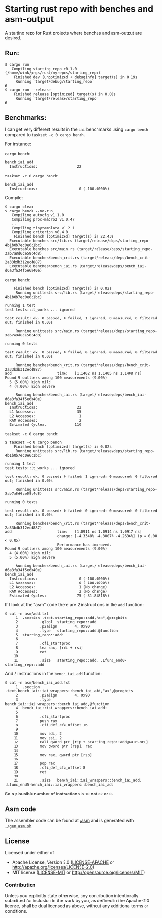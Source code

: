 # Starting rust repo with benches and asm-output

A starting repo for Rust projects where
benches and asm-output are desired.

## Run:

```
$ cargo run
   Compiling starting_repo v0.1.0 (/home/wink/prgs/rust/myrepos/starting_repo)
    Finished dev [unoptimized + debuginfo] target(s) in 0.19s
     Running `target/debug/starting_repo`
6
$ cargo run --release
    Finished release [optimized] target(s) in 0.01s
     Running `target/release/starting_repo`
6
```

## Benchmarks:

I can get very different results in the `iai` benchmarks using
`cargo bench` compared to `taskset -c 0 cargo bench`.

For instance:

`cargo bench`:
```
bench_iai_add
  Instructions:                  22
```

`taskset -c 0 cargo bench`:
```
bench_iai_add
  Instructions:                   0 (-100.0000%)
```

Compile:
```
$ cargo clean
$ cargo bench --no-run
   Compiling autocfg v1.1.0
   Compiling proc-macro2 v1.0.47
   ..
   Compiling tinytemplate v1.2.1
   Compiling criterion v0.4.0
    Finished bench [optimized] target(s) in 22.43s
  Executable benches src/lib.rs (target/release/deps/starting_repo-4b1b0b7ec0e6c1bc)
  Executable benches src/main.rs (target/release/deps/starting_repo-3ab7a8d6ce58c4d8)
  Executable benches/bench_crit.rs (target/release/deps/bench_crit-2a33bdb312ecd887)
  Executable benches/bench_iai.rs (target/release/deps/bench_iai-d6a3fa34f5e6b40e)
```

`cargo bench`:
```
    Finished bench [optimized] target(s) in 0.02s
     Running unittests src/lib.rs (target/release/deps/starting_repo-4b1b0b7ec0e6c1bc)

running 1 test
test tests::it_works ... ignored

test result: ok. 0 passed; 0 failed; 1 ignored; 0 measured; 0 filtered out; finished in 0.00s

     Running unittests src/main.rs (target/release/deps/starting_repo-3ab7a8d6ce58c4d8)

running 0 tests

test result: ok. 0 passed; 0 failed; 0 ignored; 0 measured; 0 filtered out; finished in 0.00s

     Running benches/bench_crit.rs (target/release/deps/bench_crit-2a33bdb312ecd887)
add                     time:   [1.1402 ns 1.1405 ns 1.1408 ns]
Found 9 outliers among 100 measurements (9.00%)
  5 (5.00%) high mild
  4 (4.00%) high severe

     Running benches/bench_iai.rs (target/release/deps/bench_iai-d6a3fa34f5e6b40e)
bench_iai_add
  Instructions:                  22
  L1 Accesses:                   35
  L2 Accesses:                    1
  RAM Accesses:                   2
  Estimated Cycles:             110
```

`taskset -c 0 cargo bench`:
```
$ taskset -c 0 cargo bench
    Finished bench [optimized] target(s) in 0.02s
     Running unittests src/lib.rs (target/release/deps/starting_repo-4b1b0b7ec0e6c1bc)

running 1 test
test tests::it_works ... ignored

test result: ok. 0 passed; 0 failed; 1 ignored; 0 measured; 0 filtered out; finished in 0.00s

     Running unittests src/main.rs (target/release/deps/starting_repo-3ab7a8d6ce58c4d8)

running 0 tests

test result: ok. 0 passed; 0 failed; 0 ignored; 0 measured; 0 filtered out; finished in 0.00s

     Running benches/bench_crit.rs (target/release/deps/bench_crit-2a33bdb312ecd887)
add                     time:   [1.0911 ns 1.0914 ns 1.0917 ns]
                        change: [-4.3348% -4.3007% -4.2636%] (p = 0.00 < 0.05)
                        Performance has improved.
Found 9 outliers among 100 measurements (9.00%)
  4 (4.00%) high mild
  5 (5.00%) high severe

     Running benches/bench_iai.rs (target/release/deps/bench_iai-d6a3fa34f5e6b40e)
bench_iai_add
  Instructions:                   0 (-100.0000%)
  L1 Accesses:                    0 (-100.0000%)
  L2 Accesses:                    1 (No change)
  RAM Accesses:                   2 (No change)
  Estimated Cycles:              75 (-31.81818%)
```

If I look at the "asm" code there are 2 instructions in the `add` function:
```
$ cat -n asm/add.txt 
     1  .section .text.starting_repo::add,"ax",@progbits
     2          .globl  starting_repo::add
     3          .p2align        4, 0x90
     4          .type   starting_repo::add,@function
     5  starting_repo::add:
     6
     7          .cfi_startproc
     8          lea rax, [rdi + rsi]
     9          ret
    10
    11          .size   starting_repo::add, .Lfunc_end0-starting_repo::add
```

And `8` instructions in the `bench_iai_add` function:
```
$ cat -n asm/bench_iai_add.txt 
     1  .section .text.bench_iai::iai_wrappers::bench_iai_add,"ax",@progbits
     2          .p2align        4, 0x90
     3          .type   bench_iai::iai_wrappers::bench_iai_add,@function
     4  bench_iai::iai_wrappers::bench_iai_add:
     5
     6          .cfi_startproc
     7          push rax
     8          .cfi_def_cfa_offset 16
     9
    10          mov edi, 2
    11          mov esi, 2
    12          call qword ptr [rip + starting_repo::add@GOTPCREL]
    13          mov qword ptr [rsp], rax
    14
    15          mov rax, qword ptr [rsp]
    16
    17          pop rax
    18          .cfi_def_cfa_offset 8
    19          ret
    20
    21          .size   bench_iai::iai_wrappers::bench_iai_add, .Lfunc_end5-bench_iai::iai_wrappers::bench_iai_add
```

So a plausible number of instructions is `10` not `22` or `0`.


## Asm code

The assembler code can be found at [/asm](/asm)
and is generated with [`./gen_asm.sh`](/gen_asm.sh).



## License

Licensed under either of

- Apache License, Version 2.0 ([LICENSE-APACHE](LICENSE-APACHE) or http://apache.org/licenses/LICENSE-2.0)
- MIT license ([LICENSE-MIT](LICENSE-MIT) or http://opensource.org/licenses/MIT)

### Contribution

Unless you explicitly state otherwise, any contribution intentionally submitted
for inclusion in the work by you, as defined in the Apache-2.0 license, shall
be dual licensed as above, without any additional terms or conditions.
